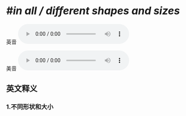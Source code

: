 # ***\#in all / different shapes and sizes*** 
英音
<audio src="./media/in all shapes and sizes   in different shapes and sizes1_AAC.aac" controls="controls"></audio>

美音
<audio src="./media/in all  different shapes and sizes2_AAC.aac" controls="controls"></audio>



  

英文释义
---
### 1.**不同形状和大小**  


